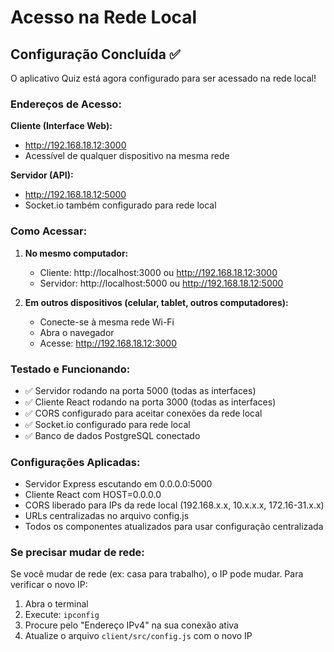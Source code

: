 # Acesso na Rede Local

## Configuração Concluída ✅

O aplicativo Quiz está agora configurado para ser acessado na rede local!

### Endereços de Acesso:

**Cliente (Interface Web):**
- http://192.168.18.12:3000
- Acessível de qualquer dispositivo na mesma rede

**Servidor (API):**
- http://192.168.18.12:5000
- Socket.io também configurado para rede local

### Como Acessar:

1. **No mesmo computador:**
   - Cliente: http://localhost:3000 ou http://192.168.18.12:3000
   - Servidor: http://localhost:5000 ou http://192.168.18.12:5000

2. **Em outros dispositivos (celular, tablet, outros computadores):**
   - Conecte-se à mesma rede Wi-Fi
   - Abra o navegador
   - Acesse: http://192.168.18.12:3000

### Testado e Funcionando:
- ✅ Servidor rodando na porta 5000 (todas as interfaces)
- ✅ Cliente React rodando na porta 3000 (todas as interfaces)
- ✅ CORS configurado para aceitar conexões da rede local
- ✅ Socket.io configurado para rede local
- ✅ Banco de dados PostgreSQL conectado

### Configurações Aplicadas:
- Servidor Express escutando em 0.0.0.0:5000
- Cliente React com HOST=0.0.0.0
- CORS liberado para IPs da rede local (192.168.x.x, 10.x.x.x, 172.16-31.x.x)
- URLs centralizadas no arquivo config.js
- Todos os componentes atualizados para usar configuração centralizada

### Se precisar mudar de rede:
Se você mudar de rede (ex: casa para trabalho), o IP pode mudar. Para verificar o novo IP:
1. Abra o terminal
2. Execute: `ipconfig`
3. Procure pelo "Endereço IPv4" na sua conexão ativa
4. Atualize o arquivo `client/src/config.js` com o novo IP